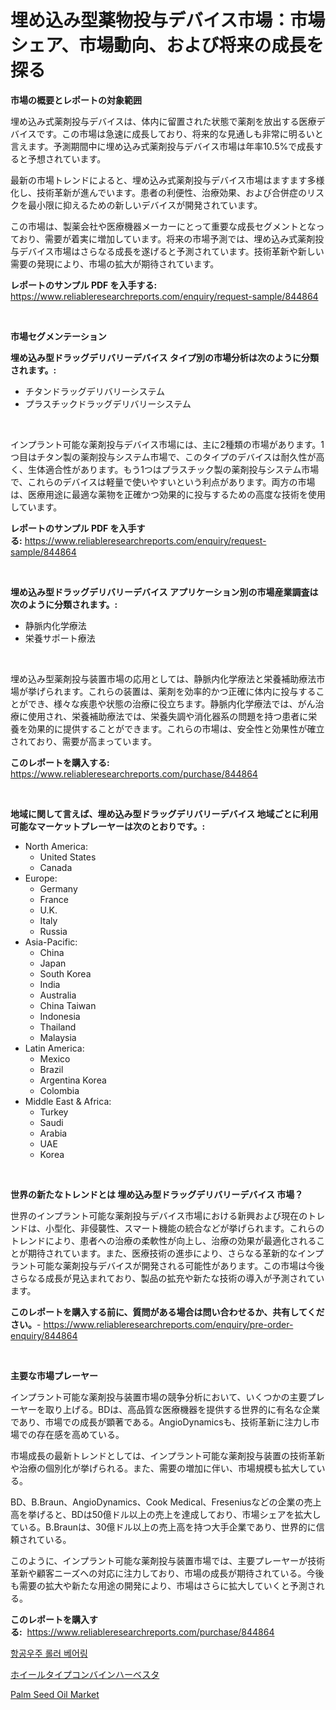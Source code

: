 <p><h1>埋め込み型薬物投与デバイス市場：市場シェア、市場動向、および将来の成長を探る</h1></p><p><strong>市場の概要とレポートの対象範囲</strong></p>
<p><p>埋め込み式薬剤投与デバイスは、体内に留置された状態で薬剤を放出する医療デバイスです。この市場は急速に成長しており、将来的な見通しも非常に明るいと言えます。予測期間中に埋め込み式薬剤投与デバイス市場は年率10.5%で成長すると予想されています。</p><p>最新の市場トレンドによると、埋め込み式薬剤投与デバイス市場はますます多様化し、技術革新が進んでいます。患者の利便性、治療効果、および合併症のリスクを最小限に抑えるための新しいデバイスが開発されています。</p><p>この市場は、製薬会社や医療機器メーカーにとって重要な成長セグメントとなっており、需要が着実に増加しています。将来の市場予測では、埋め込み式薬剤投与デバイス市場はさらなる成長を遂げると予測されています。技術革新や新しい需要の発現により、市場の拡大が期待されています。</p></p>
<p><strong>レポートのサンプル PDF を入手する:</strong> <a href="https://www.reliableresearchreports.com/enquiry/request-sample/844864">https://www.reliableresearchreports.com/enquiry/request-sample/844864</a></p>
<p>&nbsp;</p>
<p><strong>市場セグメンテーション</strong></p>
<p><strong>埋め込み型ドラッグデリバリーデバイス タイプ別の市場分析は次のように分類されます。:</strong></p>
<p><ul><li>チタンドラッグデリバリーシステム</li><li>プラスチックドラッグデリバリーシステム</li></ul></p>
<p>&nbsp;</p>
<p><p>インプラント可能な薬剤投与デバイス市場には、主に2種類の市場があります。1つ目はチタン製の薬剤投与システム市場で、このタイプのデバイスは耐久性が高く、生体適合性があります。もう1つはプラスチック製の薬剤投与システム市場で、これらのデバイスは軽量で使いやすいという利点があります。両方の市場は、医療用途に最適な薬物を正確かつ効果的に投与するための高度な技術を使用しています。</p></p>
<p><strong>レポートのサンプル PDF を入手する:</strong>&nbsp;<a href="https://www.reliableresearchreports.com/enquiry/request-sample/844864">https://www.reliableresearchreports.com/enquiry/request-sample/844864</a></p>
<p>&nbsp;</p>
<p><strong> 埋め込み型ドラッグデリバリーデバイス アプリケーション別の市場産業調査は次のように分類されます。:</strong></p>
<p><ul><li>静脈内化学療法</li><li>栄養サポート療法</li></ul></p>
<p>&nbsp;</p>
<p><p>埋め込み型薬剤投与装置市場の応用としては、静脈内化学療法と栄養補助療法市場が挙げられます。これらの装置は、薬剤を効率的かつ正確に体内に投与することができ、様々な疾患や状態の治療に役立ちます。静脈内化学療法では、がん治療に使用され、栄養補助療法では、栄養失調や消化器系の問題を持つ患者に栄養を効果的に提供することができます。これらの市場は、安全性と効果性が確立されており、需要が高まっています。</p></p>
<p><strong>このレポートを購入する:</strong>&nbsp; <a href="https://www.reliableresearchreports.com/purchase/844864">https://www.reliableresearchreports.com/purchase/844864</a></p>
<p>&nbsp;</p>
<p><strong>地域に関して言えば、埋め込み型ドラッグデリバリーデバイス 地域ごとに利用可能なマーケットプレーヤーは次のとおりです。:</strong></p>
<p><ul>
    <li>
        North America:
        <ul>
            <li>United States</li>
            <li>Canada</li>
        </ul>
    </li>
    <li>
        Europe:
        <ul>
            <li>Germany</li>
            <li>France</li>
            <li>U.K.</li>
            <li>Italy</li>
            <li>Russia</li>
        </ul>
    </li>
    <li>
        Asia-Pacific:
        <ul>
            <li>China</li>
            <li>Japan</li>
            <li>South Korea</li>
            <li>India</li>
            <li>Australia</li>
            <li>China Taiwan</li>
            <li>Indonesia</li>
            <li>Thailand</li>
            <li>Malaysia</li>
        </ul>
    </li>
    <li>
        Latin America:
        <ul>
            <li>Mexico</li>
            <li>Brazil</li>
            <li>Argentina Korea</li>
            <li>Colombia</li>
        </ul>
    </li>
    <li>
        Middle East & Africa:
        <ul>
            <li>Turkey</li>
            <li>Saudi</li>
            <li>Arabia</li>
            <li>UAE</li>
            <li>Korea</li>
        </ul>
    </li>
    </ul></p>
<p>&nbsp;</p>
<p><strong>世界の新たなトレンドとは 埋め込み型ドラッグデリバリーデバイス 市場？</strong></p>
<p><p>世界のインプラント可能な薬剤投与デバイス市場における新興および現在のトレンドは、小型化、非侵襲性、スマート機能の統合などが挙げられます。これらのトレンドにより、患者への治療の柔軟性が向上し、治療の効果が最適化されることが期待されています。また、医療技術の進歩により、さらなる革新的なインプラント可能な薬剤投与デバイスが開発される可能性があります。この市場は今後さらなる成長が見込まれており、製品の拡充や新たな技術の導入が予測されています。</p></p>
<p><strong>このレポートを購入する前に、質問がある場合は問い合わせるか、共有してください。</strong>- <a href="https://www.reliableresearchreports.com/enquiry/pre-order-enquiry/844864">https://www.reliableresearchreports.com/enquiry/pre-order-enquiry/844864</a></p>
<p>&nbsp;</p>
<p><strong>主要な市場プレーヤー</strong></p>
<p><p>インプラント可能な薬剤投与装置市場の競争分析において、いくつかの主要プレーヤーを取り上げる。BDは、高品質な医療機器を提供する世界的に有名な企業であり、市場での成長が顕著である。AngioDynamicsも、技術革新に注力し市場での存在感を高めている。</p><p>市場成長の最新トレンドとしては、インプラント可能な薬剤投与装置の技術革新や治療の個別化が挙げられる。また、需要の増加に伴い、市場規模も拡大している。</p><p>BD、B.Braun、AngioDynamics、Cook Medical、Freseniusなどの企業の売上高を挙げると、BDは50億ドル以上の売上を達成しており、市場シェアを拡大している。B.Braunは、30億ドル以上の売上高を持つ大手企業であり、世界的に信頼されている。</p><p>このように、インプラント可能な薬剤投与装置市場では、主要プレーヤーが技術革新や顧客ニーズへの対応に注力しており、市場の成長が期待されている。今後も需要の拡大や新たな用途の開発により、市場はさらに拡大していくと予測される。</p></p>
<p><strong>このレポートを購入する:</strong>&nbsp;&nbsp;<a href="https://www.reliableresearchreports.com/purchase/844864">https://www.reliableresearchreports.com/purchase/844864</a></p>
<p><p><a href="https://medium.com/@alexemumu2022/%ED%95%AD%EA%B3%B5%EC%9A%B0%EC%A3%BC-%EB%A1%A4%EB%9F%AC-%EB%B2%A0%EC%96%B4%EB%A7%81-%EC%8B%9C%EC%9E%A5-%EC%A0%84%EB%A7%9D-%EC%82%B0%EC%97%85-%EA%B0%9C%EC%9A%94-%EB%B0%8F-%EC%98%88%EC%B8%A1-2024%EB%85%84%EB%B6%80%ED%84%B0-2031%EB%85%84-6f0bb9d831df">항공우주 롤러 베어링</a></p><p><a href="https://medium.com/@michaelerde565/%E3%83%9B%E3%82%A4%E3%83%BC%E3%83%AB%E3%82%BF%E3%82%A4%E3%83%97%E3%81%AE%E3%82%B3%E3%83%B3%E3%83%90%E3%82%A4%E3%83%B3%E3%83%8F%E3%83%BC%E3%83%99%E3%82%B9%E3%82%BF%E3%83%BC%E5%B8%82%E5%A0%B4%E3%81%AE%E3%83%88%E3%83%AC%E3%83%B3%E3%83%89%E3%81%A8%E5%B8%82%E5%A0%B4%E5%88%86%E6%9E%90%E3%81%AF-2024%E5%B9%B4%E3%81%8B%E3%82%892031%E5%B9%B4%E3%81%BE%E3%81%A7%E3%81%AE%E6%9C%9F%E9%96%93%E3%81%AB%E4%BA%88%E6%B8%AC%E3%81%95%E3%82%8C%E3%81%A6%E3%81%84%E3%81%BE%E3%81%99-803f37e4fe7f">ホイールタイプコンバインハーベスタ</a></p><p><a href="https://glittery-fuchsia-86a.notion.site/Palm-Seed-Oil-Market-Size-Reflecting-a-Forecast-Till-2031-Market-By-Type-By-Application-and-By-Geo-c98e48c262a247fdb1717851c3013b02">Palm Seed Oil Market</a></p></p>